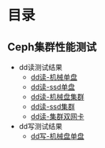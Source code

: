 # 目录

## Ceph集群性能测试

* dd读测试结果
  * [dd读-机械单盘](Ceph集群性能测试/dd读写测试结果/dd读-机械单盘.md)
  * [dd读-ssd单盘](Ceph集群性能测试/dd读写测试结果/dd读-ssd单盘.md)
  * [dd读-机械盘集群](Ceph集群性能测试/dd读写测试结果/dd读-机械盘集群.md)
  * [dd读-ssd集群](Ceph集群性能测试/dd读写测试结果/dd读-ssd集群.md)
  * [dd读-集群双网卡](Ceph集群性能测试/dd读写测试结果/dd读-集群双网卡.md)
* dd写测试结果
  * [dd写-机械盘单盘](Ceph集群性能测试/dd读写测试结果/dd写-机械盘单盘.md)
